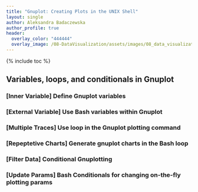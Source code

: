 ```yaml
---
title: "Gnuplot: Creating Plots in the UNIX Shell"
layout: single
author: Aleksandra Badaczewska
author_profile: true
header:
  overlay_color: "444444"
  overlay_image: /08-DataVisualization/assets/images/08_data_visualization_banner.png
---
```


{% include toc %}


## Variables, loops, and conditionals in Gnuplot

### **[Inner Variable]** Define Gnuplot variables

### **[External Variable]** Use Bash variables within Gnuplot

### **[Multiple Traces]** Use loop in the Gnuplot plotting command

### **[Repeptetive Charts]** Generate gnuplot charts in the Bash loop

### **[Filter Data]** Conditional Gnuplotting

### **[Update Params]** Bash Conditionals for changing on-the-fly plotting params
